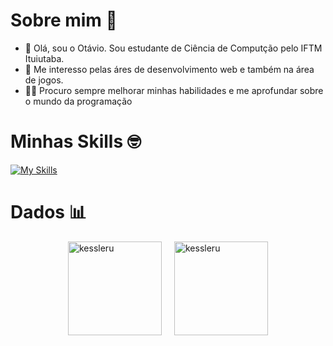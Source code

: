 # Sobre mim 🤠
- 👋 Olá, sou o Otávio. Sou estudante de Ciência de Computção pelo IFTM Ituiutaba.
- 👀 Me interesso pelas áres de desenvolvimento web e também na área de jogos.
- 🧑‍💻 Procuro sempre melhorar minhas habilidades e me aprofundar sobre o mundo da programação

# Minhas Skills 🤓
[![My Skills](https://skillicons.dev/icons?i=js,html,css,python,c,unity)](https://skillicons.dev)
# Dados 📊
<div style="display: flex; justify-content: center; align-items: flex-start;">  
    <img src="https://github-readme-stats.vercel.app/api/top-langs?username=kessleru&show_icons=true&theme=dark&locale=en&layout=compact" alt="kessleru" style="margin-right: 20px; height: 150px;" />   
    <img src="https://github-readme-streak-stats.herokuapp.com/?user=kessleru&theme=dark" alt="kessleru" style="height: 150px;" />  
</div>  
